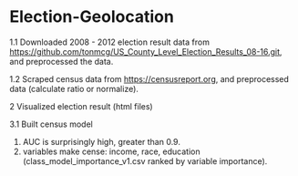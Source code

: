 # Election-Geolocation

1.1 Downloaded 2008 - 2012 election result data from https://github.com/tonmcg/US_County_Level_Election_Results_08-16.git, and preprocessed the data. 

1.2 Scraped census data from https://censusreport.org, and preprocessed data (calculate ratio or normalize). 

2 Visualized election result (html files)

3.1 Built census model
1) AUC is surprisingly high, greater than 0.9. 
2) variables make cense: income, race, education (class_model_importance_v1.csv ranked by variable importance). 
